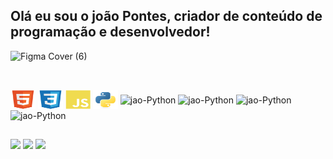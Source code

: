 ## Olá eu sou o joão Pontes, criador de conteúdo de programação e desenvolvedor!

![Figma Cover (6)](https://github.com/user-attachments/assets/e1fa9ba2-d0b6-4773-bd97-552ffc356bd3)


##
<div style="display: inline_block"><br>
    <img align="center" alt="jao-HTML" height="30" width="40" src="https://raw.githubusercontent.com/devicons/devicon/master/icons/html5/html5-original.svg">
  <img align="center" alt="jao-CSS" height="30" width="40" src="https://raw.githubusercontent.com/devicons/devicon/master/icons/css3/css3-original.svg">
  <img align="center" alt="jao-Js" height="30" width="40" src="https://raw.githubusercontent.com/devicons/devicon/master/icons/javascript/javascript-plain.svg">
<img align="center" alt="jao-Python" height="30" width="40" src="https://raw.githubusercontent.com/devicons/devicon/master/icons/python/python-original.svg">
  <img align="center" alt="jao-Python" height="30" width="40" img src="https://cdn.jsdelivr.net/gh/devicons/devicon@latest/icons/sqlite/sqlite-original.svg" />
<img align="center" alt="jao-Python" height="30" width="40" src="https://cdn.jsdelivr.net/gh/devicons/devicon@latest/icons/pandas/pandas-original.svg" />
  <img align="center" alt="jao-Python" height="30" width="40" src="https://cdn.jsdelivr.net/gh/devicons/devicon@latest/icons/figma/figma-original.svg" />
  <img align="center" alt="jao-Python" height="30" width="40" src="https://cdn.jsdelivr.net/gh/devicons/devicon@latest/icons/notion/notion-original.svg" />

</div>
  
  ##
 
<div> 
  <a href="https://youtube.com/@jonvlxz?si=JJ2JWi5DdBINbX7J" target="_blank"><img src="https://img.shields.io/badge/YouTube-FF0000?style=for-the-badge&logo=youtube&logoColor=white" target="_blank"></a>
  <a href="https://www.instagram.com/jonvlxz/" target="_blank"><img src="https://img.shields.io/badge/-Instagram-%23E4405F?style=for-the-badge&logo=instagram&logoColor=white" target="_blank"></a>
  <a href="https://www.linkedin.com/in/jonvlxz/" target="_blank"><img src="https://img.shields.io/badge/-LinkedIn-%230077B5?style=for-the-badge&logo=linkedin&logoColor=white" target="_blank"></a> 
  
</div>
